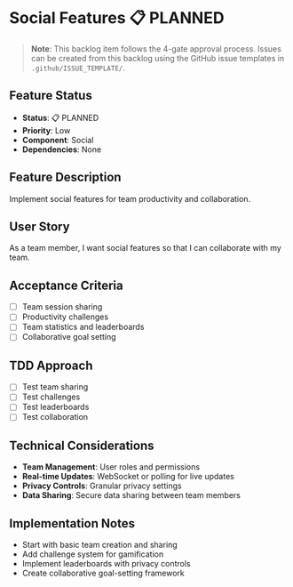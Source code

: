 # Social Features 📋 PLANNED

> **Note**: This backlog item follows the 4-gate approval process. Issues can be created from this backlog using the GitHub issue templates in `.github/ISSUE_TEMPLATE/`.

## Feature Status
- **Status**: 📋 PLANNED
- **Priority**: Low
- **Component**: Social
- **Dependencies**: None

## Feature Description

Implement social features for team productivity and collaboration.

## User Story

As a team member, I want social features so that I can collaborate with my team.

## Acceptance Criteria

- [ ] Team session sharing
- [ ] Productivity challenges
- [ ] Team statistics and leaderboards
- [ ] Collaborative goal setting

## TDD Approach

- [ ] Test team sharing
- [ ] Test challenges
- [ ] Test leaderboards
- [ ] Test collaboration

## Technical Considerations

- **Team Management**: User roles and permissions
- **Real-time Updates**: WebSocket or polling for live updates
- **Privacy Controls**: Granular privacy settings
- **Data Sharing**: Secure data sharing between team members

## Implementation Notes

- Start with basic team creation and sharing
- Add challenge system for gamification
- Implement leaderboards with privacy controls
- Create collaborative goal-setting framework 